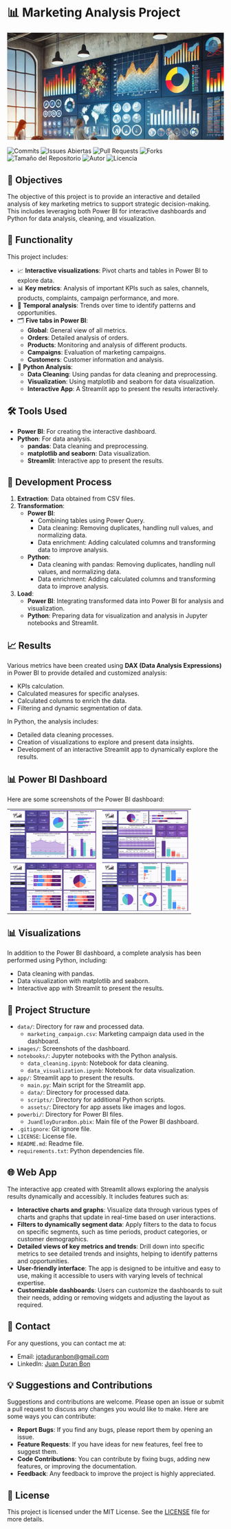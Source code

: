 # 📊 Marketing Analysis Project

![Portada](./assets/portada.png)

![Commits](https://img.shields.io/github/commit-activity/m/Jotis86/Marketing-Analysis-Project)
![Issues Abiertas](https://img.shields.io/github/issues/Jotis86/Marketing-Analysis-Project)
![Pull Requests](https://img.shields.io/github/issues-pr/Jotis86/Marketing-Analysis-Project)
![Forks](https://img.shields.io/github/forks/Jotis86/Marketing-Analysis-Project)
![Tamaño del Repositorio](https://img.shields.io/github/repo-size/Jotis86/Marketing-Analysis-Project)
![Autor](https://img.shields.io/badge/autor-Juan%20Duran%20Bon-blue)
![Licencia](https://img.shields.io/github/license/Jotis86/Marketing-Analysis-Project)


## 📌 Objectives

The objective of this project is to provide an interactive and detailed analysis of key marketing metrics to support strategic decision-making. This includes leveraging both Power BI for interactive dashboards and Python for data analysis, cleaning, and visualization.

## 🚀 Functionality

This project includes:
- 📈 **Interactive visualizations**: Pivot charts and tables in Power BI to explore data.
- 📊 **Key metrics**: Analysis of important KPIs such as sales, channels, products, complaints, campaign performance, and more.
- 📅 **Temporal analysis**: Trends over time to identify patterns and opportunities.
- 🗂️ **Five tabs in Power BI**:
  - **Global**: General view of all metrics.
  - **Orders**: Detailed analysis of orders.
  - **Products**: Monitoring and analysis of different products.
  - **Campaigns**: Evaluation of marketing campaigns.
  - **Customers**: Customer information and analysis.
- 🐍 **Python Analysis**:
  - **Data Cleaning**: Using pandas for data cleaning and preprocessing.
  - **Visualization**: Using matplotlib and seaborn for data visualization.
  - **Interactive App**: A Streamlit app to present the results interactively.

## 🛠️ Tools Used

- **Power BI**: For creating the interactive dashboard.
- **Python**: For data analysis.
  - **pandas**: Data cleaning and preprocessing.
  - **matplotlib and seaborn**: Data visualization.
  - **Streamlit**: Interactive app to present the results.

## 🔄 Development Process

1. **Extraction**: Data obtained from CSV files.
2. **Transformation**:
   - **Power BI**:
     - Combining tables using Power Query.
     - Data cleaning: Removing duplicates, handling null values, and normalizing data.
     - Data enrichment: Adding calculated columns and transforming data to improve analysis.
   - **Python**:
     - Data cleaning with pandas: Removing duplicates, handling null values, and normalizing data.
     - Data enrichment: Adding calculated columns and transforming data to improve analysis.
3. **Load**:
   - **Power BI**: Integrating transformed data into Power BI for analysis and visualization.
   - **Python**: Preparing data for visualization and analysis in Jupyter notebooks and Streamlit.

## 📈 Results

Various metrics have been created using **DAX (Data Analysis Expressions)** in Power BI to provide detailed and customized analysis:
- KPIs calculation.
- Calculated measures for specific analyses.
- Calculated columns to enrich the data.
- Filtering and dynamic segmentation of data.

In Python, the analysis includes:
- Detailed data cleaning processes.
- Creation of visualizations to explore and present data insights.
- Development of an interactive Streamlit app to dynamically explore the results.

## 📊 Power BI Dashboard

Here are some screenshots of the Power BI dashboard:

<table>
  <tr>
    <td><img src="./images/screenshot_2.png" alt="Power BI Dashboard 1" width="200"/></td>
    <td><img src="./images/screenshot_3.png" alt="Power BI Dashboard 2" width="200"/></td>
  </tr>
  <tr>
    <td><img src="./images/screenshot_4.png" alt="Power BI Dashboard 3" width="200"/></td>
    <td><img src="./images/screenshot_5.png" alt="Power BI Dashboard 4" width="200"/></td>
  </tr>
</table>

## 📊 Visualizations

In addition to the Power BI dashboard, a complete analysis has been performed using Python, including:
- Data cleaning with pandas.
- Data visualization with matplotlib and seaborn.
- Interactive app with Streamlit to present the results.

## 📂 Project Structure

- `data/`: Directory for raw and processed data.
  - `marketing_campaign.csv`: Marketing campaign data used in the dashboard.
- `images/`: Screenshots of the dashboard.
- `notebooks/`: Jupyter notebooks with the Python analysis.
  - `data_cleaning.ipynb`: Notebook for data cleaning.
  - `data_visualization.ipynb`: Notebook for data visualization.
- `app/`: Streamlit app to present the results.
  - `main.py`: Main script for the Streamlit app.
  - `data/`: Directory for processed data.
  - `scripts/`: Directory for additional Python scripts.
  - `assets/`: Directory for app assets like images and logos.
- `powerbi/`: Directory for Power BI files.
  - `JuanEloyDuranBon.pbix`: Main file of the Power BI dashboard.
- `.gitignore`: Git ignore file.
- `LICENSE`: License file.
- `README.md`: Readme file.
- `requirements.txt`: Python dependencies file.

## 🌐 Web App

The interactive app created with Streamlit allows exploring the analysis results dynamically and accessibly. It includes features such as:
- **Interactive charts and graphs**: Visualize data through various types of charts and graphs that update in real-time based on user interactions.
- **Filters to dynamically segment data**: Apply filters to the data to focus on specific segments, such as time periods, product categories, or customer demographics.
- **Detailed views of key metrics and trends**: Drill down into specific metrics to see detailed trends and insights, helping to identify patterns and opportunities.
- **User-friendly interface**: The app is designed to be intuitive and easy to use, making it accessible to users with varying levels of technical expertise.
- **Customizable dashboards**: Users can customize the dashboards to suit their needs, adding or removing widgets and adjusting the layout as required.

## 📧 Contact

For any questions, you can contact me at:
- Email: jotaduranbon@gmail.com
- LinkedIn: [Juan Duran Bon](https://www.linkedin.com/in/juan-duran-bon)

## 💡 Suggestions and Contributions

Suggestions and contributions are welcome. Please open an issue or submit a pull request to discuss any changes you would like to make. Here are some ways you can contribute:
- **Report Bugs**: If you find any bugs, please report them by opening an issue.
- **Feature Requests**: If you have ideas for new features, feel free to suggest them.
- **Code Contributions**: You can contribute by fixing bugs, adding new features, or improving the documentation.
- **Feedback**: Any feedback to improve the project is highly appreciated.

## 📜 License

This project is licensed under the MIT License. See the [LICENSE](./LICENSE) file for more details.
